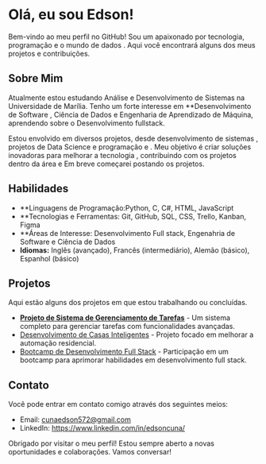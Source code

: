 # Olá, eu sou Edson!

Bem-vindo ao meu perfil no GitHub! Sou um apaixonado por tecnologia, programação e o mundo de dados . Aqui você encontrará alguns dos meus projetos e contribuições.

## Sobre Mim

Atualmente estou estudando Análise e Desenvolvimento de Sistemas na Universidade de Marília. Tenho um forte interesse em **Desenvolvimento de Software , Ciência de Dados e Engenharia de Aprendizado de Máquina, aprendendo sobre o Desenvolvimento fullstack.

Estou envolvido em diversos projetos, desde desenvolvimento de sistemas , projetos de Data Science e  programação e . Meu objetivo é criar soluções inovadoras para melhorar a tecnologia , contribuindo com os projetos dentro da área e Em breve começarei postando os projetos.

## Habilidades

- **Linguagens de Programação:Python, C, C#, HTML, JavaScript
- **Tecnologias e Ferramentas: Git, GitHub, SQL, CSS, Trello, Kanban, Figma
- **Áreas de Interesse: Desenvolvimento Full stack, Engenahria de Software e  Ciência de Dados
- **Idiomas:** Inglês (avançado), Francês (intermediário), Alemão (básico), Espanhol (básico)

## Projetos

Aqui estão alguns dos projetos em que estou trabalhando ou concluídas.

- **[Projeto de Sistema de Gerenciamento de Tarefas](link-para-o-projeto)** - Um sistema completo para gerenciar tarefas com funcionalidades avançadas.
- [Desenvolvimento de Casas Inteligentes](link-para-o-projeto) - Projeto focado em melhorar a automação residencial.
- [Bootcamp de Desenvolvimento Full Stack](link-para-o-projeto) - Participação em um bootcamp para aprimorar habilidades em desenvolvimento full stack.

## Contato

Você pode entrar em contato comigo através dos seguintes meios:

- Email: cunaedson572@gmail.com
- LinkedIn: https://www.linkedin.com/in/edsoncuna/
  

Obrigado por visitar o meu perfil! Estou sempre aberto a novas oportunidades e colaborações. Vamos conversar!


